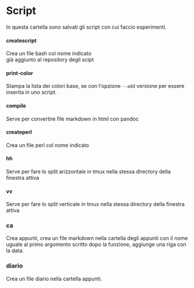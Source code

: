 # Script

In questa cartella sono salvati gli script con cui faccio esperimenti.


#### createscript
Crea un file bash col nome indicato  
già aggiunto al repository degli scipt  

#### print-color
Stampa la lista dei colori base, se con l'opzione `--add` versione per essere inserita in uno script.

#### compile
Serve per convertire file markdown in html con pandoc

#### createperl
Crea un file perl col nome indicato

#### hh
Serve per fare lo split arizzontale in tmux nella stessa directory della finestra attiva

#### vv
Serve per fare lo split verticale in tmux nella stessa directory della finestra attiva

### ca
Crea appunti, crea un file markdown nella cartella degli appunti con il nome uguale al primo argomento scritto dopo la funzione, aggiunge una riga con la data.

### diario
Crea un file diario nella cartella appunti.
